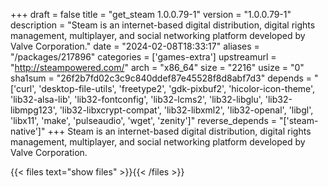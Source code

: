 +++
draft = false
title = "get_steam 1.0.0.79-1"
version = "1.0.0.79-1"
description = "Steam is an internet-based digital distribution, digital rights management, multiplayer, and social networking platform developed by Valve Corporation."
date = "2024-02-08T18:33:17"
aliases = "/packages/217896"
categories = ['games-extra']
upstreamurl = "http://steampowered.com/"
arch = "x86_64"
size = "2216"
usize = "0"
sha1sum = "26f2b7fd02c3c9c840ddef87e45528f8d8abf7d3"
depends = "['curl', 'desktop-file-utils', 'freetype2', 'gdk-pixbuf2', 'hicolor-icon-theme', 'lib32-alsa-lib', 'lib32-fontconfig', 'lib32-lcms2', 'lib32-libglu', 'lib32-libmpg123', 'lib32-libxcrypt-compat', 'lib32-libxml2', 'lib32-openal', 'libgl', 'libx11', 'make', 'pulseaudio', 'wget', 'zenity']"
reverse_depends = "['steam-native']"
+++
Steam is an internet-based digital distribution, digital rights management, multiplayer, and social networking platform developed by Valve Corporation.

{{< files text="show files" >}}{{< /files >}}